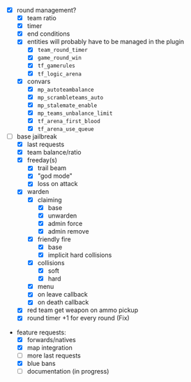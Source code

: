 - [x] round management?
  - [x] team ratio
  - [x] timer
  - [x] end conditions
  - [x] entities will probably have to be managed in the plugin
    - [x] `team_round_timer`
    - [x] `game_round_win`
    - [x] `tf_gamerules`
    - [x] `tf_logic_arena`
  - [x] convars
    - [x] `mp_autoteambalance`
    - [x] `mp_scrambleteams_auto`
    - [x] `mp_stalemate_enable`
    - [x] `mp_teams_unbalance_limit`
    - [x] `tf_arena_first_blood`
    - [x] `tf_arena_use_queue`
- [ ] base jailbreak
  - [x] last requests
  - [x] team balance/ratio
  - [x] freeday(s)
    - [x] trail beam
    - [x] "god mode"
    - [x] loss on attack
  - [x] warden
    - [x] claiming
      - [x] base
      - [x] unwarden
      - [x] admin force
      - [x] admin remove
    - [x] friendly fire
      - [x] base
      - [x] implicit hard collisions
    - [x] collisions
      - [x] soft
      - [x] hard
    - [x] menu
    - [x] on leave callback
    - [x] on death callback
  - [x] red team get weapon on ammo pickup
  - [x] round timer +1 for every round (Fix)
- feature requests:
  - [x] forwards/natives
  - [x] map integration
  - [ ] more last requests
  - [x] blue bans
  - [ ] documentation (in progress)

